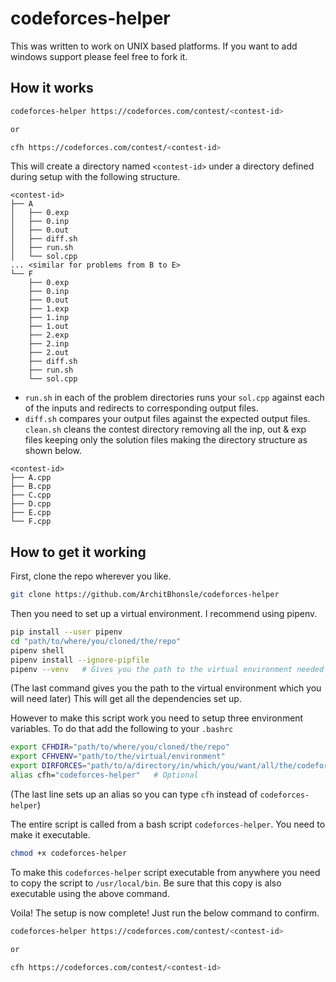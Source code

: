 # codeforces-helper

This was written to work on UNIX based platforms. If you want to add windows support please feel free to fork it.

## How it works

```bash
codeforces-helper https://codeforces.com/contest/<contest-id>

or

cfh https://codeforces.com/contest/<contest-id>
```

This will create a directory named `<contest-id>` under a directory defined during setup with the following structure.

```text
<contest-id>
├── A
│   ├── 0.exp
│   ├── 0.inp
│   ├── 0.out
│   ├── diff.sh
│   ├── run.sh
│   └── sol.cpp
... <similar for problems from B to E>
└── F
    ├── 0.exp
    ├── 0.inp
    ├── 0.out
    ├── 1.exp
    ├── 1.inp
    ├── 1.out
    ├── 2.exp
    ├── 2.inp
    ├── 2.out
    ├── diff.sh
    ├── run.sh
    └── sol.cpp
```

* `run.sh` in each of the problem directories runs your `sol.cpp` against each of the inputs and redirects to corresponding output files.
* `diff.sh` compares your output files against the expected output files.
  `clean.sh` cleans the contest directory removing all the inp, out & exp files keeping only the solution files making the directory structure as shown below.

```text
<contest-id>
├── A.cpp
├── B.cpp
├── C.cpp
├── D.cpp
├── E.cpp
└── F.cpp
```

## How to get it working

First, clone the repo wherever you like.

```bash
git clone https://github.com/ArchitBhonsle/codeforces-helper
```

Then you need to set up a virtual environment. I recommend using pipenv.

```bash
pip install --user pipenv
cd "path/to/where/you/cloned/the/repo"
pipenv shell
pipenv install --ignore-pipfile
pipenv --venv   # Gives you the path to the virtual environment needed later
```

(The last command gives you the path to the virtual environment which you will need later)
This will get all the dependencies set up.

However to make this script work you need to setup three environment variables.
To do that add the following to your `.bashrc`

```bash
export CFHDIR="path/to/where/you/cloned/the/repo"
export CFHVENV="path/to/the/virtual/environment"
export DIRFORCES="path/to/a/directory/in/which/you/want/all/the/codeforces/contest/directories/to/go"
alias cfh="codeforces-helper"   # Optional
```

(The last line sets up an alias so you can type `cfh` instead of `codeforces-helper`)

The entire script is called from a bash script `codeforces-helper`. You need to make it executable.

```bash
chmod +x codeforces-helper
```

To make this `codeforces-helper` script executable from anywhere you need to copy the script to `/usr/local/bin`.  Be sure that this copy is also executable using the above command.

Voila! The setup is now complete! Just run the below command to confirm.

```bash
codeforces-helper https://codeforces.com/contest/<contest-id>

or

cfh https://codeforces.com/contest/<contest-id>
```
